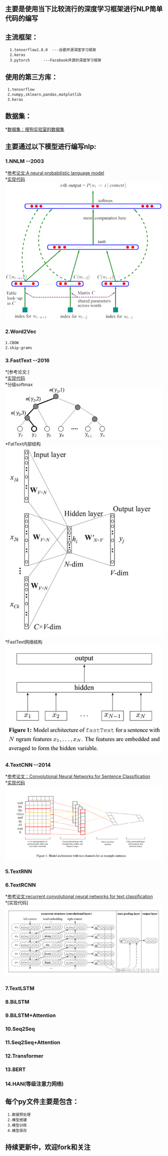## 主要是使用当下比较流行的深度学习框架进行NLP简单代码的编写

## 主流框架：

      1.tensorflow1.8.0  ---谷歌开源深度学习框架
      2.keras
      3.pytorch      ---Facebook开源的深度学习框架

## 使用的第三方库：

     1.tensorflow
     2.numpy,sklearn,pandas,matplotlib
     3.keras
## 数据集：
   *[数据集：搜狗实验室的数据集](https://www.sogou.com/labs/resource/cs.php)
   
## 主要通过以下模型进行编写nlp:

### 1.NNLM  --2003

  *[参考论文:A neural probabilistic language model](http://www.pengjingtian.com/2016/09/17/nnlm/)\
  *[实现代码](https://github.com/jiangzhongkai/NLP_From_Zero_to_One/tree/master/NNLM)\
  ![image](images/nnlm.png)

### 2.Word2Vec 

    1.CBOW
    2.skip-grams

### 3.FastText  --2016

  *[参考论文:]\
  *[实现代码](https://github.com/jiangzhongkai/NLP_From_Zero_to_One/tree/master/FastText)\
  *分级softmax![image](images/H-softmax.jpg)\
  *FatText内部结构![image](images/fasttext.jpg)\
  *FastText网络结构![image](images/fasttext_model.jpg)
    

### 4.TextCNN   --2014 

  *[参考论文：Convolutional Neural Networks for Sentence Classification](https://arxiv.org/abs/1408.5882)\
  *[实现代码](https://github.com/jiangzhongkai/NLP_From_Zero_to_One/tree/master/TextCNN)\
  ![image](images/textCNN.jpg)
  
### 5.TextRNN

### 6.TextRCNN

  *[参考论文:recurrent convolutional neural networks for text classification](http://link.zhihu.com/?target=http%3A//www.aaai.org/ocs/index.php/AAAI/AAAI15/paper/download/9745/9552)\
  *[实现代码]\
  ![image](images/TextRCNN.jpg)
  

### 7.TextLSTM

### 8.BiLSTM

### 9.BiLSTM+Attention

### 10.Seq2Seq

### 11.Seq2Seq+Attention

### 12.Transformer

### 13.BERT 

### 14.HAN(等级注意力网络)
     

## 每个py文件主要是包含：

     1.数据预处理
     2.模型搭建
     3.模型训练
     4.模型保存

## 持续更新中，欢迎fork和关注



